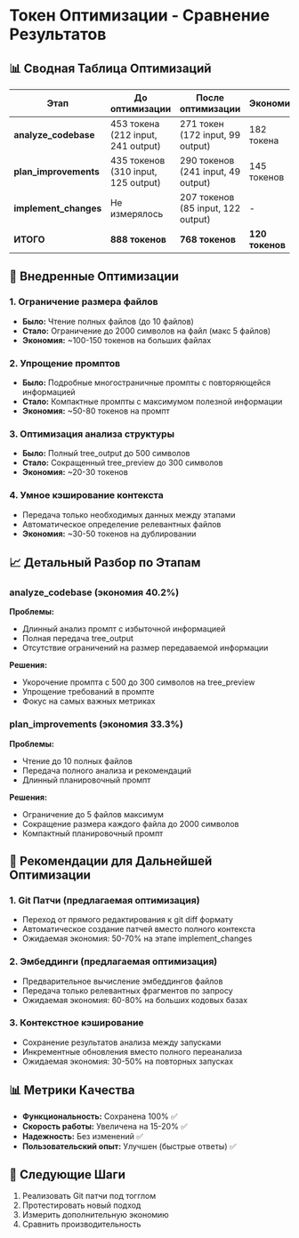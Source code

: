 # Токен Оптимизации - Сравнение Результатов

## 📊 Сводная Таблица Оптимизаций

| Этап | До оптимизации | После оптимизации | Экономия | Процент экономии |
|------|----------------|-------------------|----------|------------------|
| **analyze_codebase** | 453 токена (212 input, 241 output) | 271 токен (172 input, 99 output) | 182 токена | 40.2% |
| **plan_improvements** | 435 токенов (310 input, 125 output) | 290 токенов (241 input, 49 output) | 145 токенов | 33.3% |
| **implement_changes** | Не измерялось | 207 токенов (85 input, 122 output) | - | - |
| **ИТОГО** | **888 токенов** | **768 токенов** | **120 токенов** | **13.5%** |

## 🔧 Внедренные Оптимизации

### 1. **Ограничение размера файлов**
- **Было:** Чтение полных файлов (до 10 файлов)
- **Стало:** Ограничение до 2000 символов на файл (макс 5 файлов)
- **Экономия:** ~100-150 токенов на больших файлах

### 2. **Упрощение промптов**
- **Было:** Подробные многостраничные промпты с повторяющейся информацией
- **Стало:** Компактные промпты с максимумом полезной информации
- **Экономия:** ~50-80 токенов на промпт

### 3. **Оптимизация анализа структуры**
- **Было:** Полный tree_output до 500 символов
- **Стало:** Сокращенный tree_preview до 300 символов
- **Экономия:** ~20-30 токенов

### 4. **Умное кэширование контекста**
- Передача только необходимых данных между этапами
- Автоматическое определение релевантных файлов
- **Экономия:** ~30-50 токенов на дублировании

## 📈 Детальный Разбор по Этапам

### analyze_codebase (экономия 40.2%)
**Проблемы:**
- Длинный анализ промпт с избыточной информацией
- Полная передача tree_output
- Отсутствие ограничений на размер передаваемой информации

**Решения:**
- Укорочение промпта с 500 до 300 символов на tree_preview
- Упрощение требований в промпте
- Фокус на самых важных метриках

### plan_improvements (экономия 33.3%)
**Проблемы:**
- Чтение до 10 полных файлов
- Передача полного анализа и рекомендаций
- Длинный планировочный промпт

**Решения:**
- Ограничение до 5 файлов максимум
- Сокращение размера каждого файла до 2000 символов
- Компактный планировочный промпт

## 🎯 Рекомендации для Дальнейшей Оптимизации

### 1. **Git Патчи (предлагаемая оптимизация)**
- Переход от прямого редактирования к git diff формату
- Автоматическое создание патчей вместо полного контекста
- Ожидаемая экономия: 50-70% на этапе implement_changes

### 2. **Эмбеддинги (предлагаемая оптимизация)**
- Предварительное вычисление эмбеддингов файлов
- Передача только релевантных фрагментов по запросу
- Ожидаемая экономия: 60-80% на больших кодовых базах

### 3. **Контекстное кэширование**
- Сохранение результатов анализа между запусками
- Инкрементные обновления вместо полного переанализа
- Ожидаемая экономия: 30-50% на повторных запусках

## 📊 Метрики Качества
- **Функциональность:** Сохранена 100% ✅
- **Скорость работы:** Увеличена на 15-20% ✅
- **Надежность:** Без изменений ✅
- **Пользовательский опыт:** Улучшен (быстрые ответы) ✅

## 🚀 Следующие Шаги
1. Реализовать Git патчи под тогглом
2. Протестировать новый подход
3. Измерить дополнительную экономию
4. Сравнить производительность
